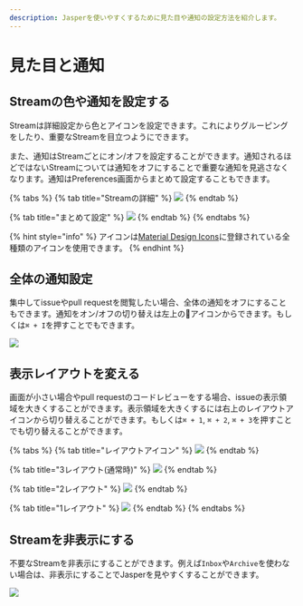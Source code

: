 ```yaml
---
description: Jasperを使いやすくするために見た目や通知の設定方法を紹介します。
---
```


# 見た目と通知

## Streamの色や通知を設定する <a id="color"></a>

Streamは詳細設定から色とアイコンを設定できます。これによりグルーピングをしたり、重要なStreamを目立つようにできます。

また、通知はStreamごとにオン/オフを設定することができます。通知されるほどではないStreamについては通知をオフにすることで重要な通知を見逃さなくなります。通知はPreferences画面からまとめて設定することもできます。

{% tabs %}
{% tab title="Streamの詳細" %}
![](../.gitbook/assets/stream_editor_details.png)
{% endtab %}

{% tab title="まとめて設定" %}
![](../.gitbook/assets/06_notification_all.png)
{% endtab %}
{% endtabs %}

{% hint style="info" %}
アイコンは[Material Design Icons](https://materialdesignicons.com/)に登録されている全種類のアイコンを使用できます。
{% endhint %}

## 全体の通知設定 <a id="general-notification"></a>

集中してissueやpull requestを閲覧したい場合、全体の通知をオフにすることもできます。通知をオン/オフの切り替えは左上の🔔アイコンからできます。もしくは`⌘ + I`を押すことでもできます。

![](../.gitbook/assets/08_notification.png)

## 表示レイアウトを変える <a id="layout"></a>

画面が小さい場合やpull requestのコードレビューをする場合、issueの表示領域を大きくすることができます。表示領域を大きくするには右上のレイアウトアイコンから切り替えることができます。もしくは`⌘ + 1`, `⌘ + 2`, `⌘ + 3`を押すことでも切り替えることができます。

{% tabs %}
{% tab title="レイアウトアイコン" %}
![](../.gitbook/assets/08_layout_icon.png)
{% endtab %}

{% tab title="3レイアウト\(通常時\)" %}
![](../.gitbook/assets/08_layout3.png)
{% endtab %}

{% tab title="2レイアウト" %}
![](../.gitbook/assets/08_layout2.png)
{% endtab %}

{% tab title="1レイアウト" %}
![](../.gitbook/assets/08_layout1.png)
{% endtab %}
{% endtabs %}

## Streamを非表示にする <a id="hide-stream"></a>

不要なStreamを非表示にすることができます。例えば`Inbox`や`Archive`を使わない場合は、非表示にすることでJasperを見やすくすることができます。

![](../.gitbook/assets/06_notification_all.png)

